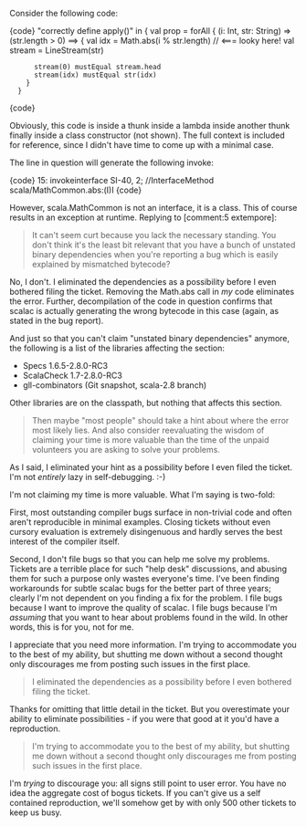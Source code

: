 Consider the following code:

{code}
    "correctly define apply()" in {
      val prop = forAll { (i: Int, str: String) =>
        (str.length > 0) ==> {
          val idx = Math.abs(i % str.length)    // <=== looky here!
          val stream = LineStream(str)
          
          stream(0) mustEqual stream.head
          stream(idx) mustEqual str(idx)
        }
      }
{code}

Obviously, this code is inside a thunk inside a lambda inside another thunk finally inside a class constructor (not shown).  The full context is included for reference, since I didn't have time to come up with a minimal case.

The line in question will generate the following invoke:

{code}
   15:	invokeinterface	SI-40,  2; //InterfaceMethod scala/MathCommon.abs:(I)I
{code}

However, scala.MathCommon is not an interface, it is a class.  This of course results in an exception at runtime.
Replying to [comment:5 extempore]:
> It can't seem curt because you lack the necessary standing.  You don't think it's the least bit relevant that you have a bunch of unstated binary dependencies when you're reporting a bug which is easily explained by mismatched bytecode?

No, I don't.   I eliminated the dependencies as a possibility before I even bothered filing the ticket.  Removing the Math.abs call in *my* code eliminates the error.  Further, decompilation of the code in question confirms that scalac is actually generating the wrong bytecode in this case (again, as stated in the bug report).

And just so that you can't claim "unstated binary dependencies" anymore, the following is a list of the libraries affecting the section:

 * Specs 1.6.5-2.8.0-RC3
 * ScalaCheck 1.7-2.8.0-RC3
 * gll-combinators (Git snapshot, scala-2.8 branch)

Other libraries are on the classpath, but nothing that affects this section.


> Then maybe "most people" should take a hint about where the error most likely lies.  And also consider reevaluating the wisdom of claiming your time is more valuable than the time of the unpaid volunteers you are asking to solve your problems.

As I said, I eliminated your hint as a possibility before I even filed the ticket.  I'm not *entirely* lazy in self-debugging.  :-)

I'm not claiming my time is more valuable.  What I'm saying is two-fold:

First, most outstanding compiler bugs surface in non-trivial code and often aren't reproducible in minimal examples.  Closing tickets without even cursory evaluation is extremely disingenuous and hardly serves the best interest of the compiler itself.

Second, I don't file bugs so that you can help me solve my problems.  Tickets are a terrible place for such "help desk" discussions, and abusing them for such a purpose only wastes everyone's time.  I've been finding workarounds for subtle scalac bugs for the better part of three years; clearly I'm not dependent on you finding a fix for the problem.  I file bugs because I want to improve the quality of scalac.  I file bugs because I'm *assuming* that you want to hear about problems found in the wild.  In other words, this is for you, not for me.

I appreciate that you need more information.  I'm trying to accommodate you to the best of my ability, but shutting me down without a second thought only discourages me from posting such issues in the first place.
> I eliminated the dependencies as a possibility before I even bothered filing the ticket.

Thanks for omitting that little detail in the ticket.  But you overestimate your ability to eliminate possibilities - if you were that good at it you'd have a reproduction.

> I'm trying to accommodate you to the best of my ability, but shutting me down without a second thought only discourages me from posting such issues in the first place. 

I'm *trying* to discourage you: all signs still point to user error.  You have no idea the aggregate cost of bogus tickets.  If you can't give us a self contained reproduction, we'll somehow get by with only 500 other tickets to keep us busy.

